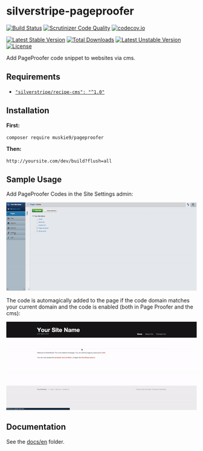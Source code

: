 # silverstripe-pageproofer

[![Build Status](https://travis-ci.org/muskie9/silverstripe-pageproofer.svg?branch=master)](https://travis-ci.org/muskie9/silverstripe-pageproofer) [![Scrutinizer Code Quality](https://scrutinizer-ci.com/g/muskie9/silverstripe-pageproofer/badges/quality-score.png?b=master)](https://scrutinizer-ci.com/g/muskie9/silverstripe-pageproofer/?branch=master) [![codecov.io](https://codecov.io/github/muskie9/silverstripe-pageproofer/coverage.svg?branch=master)](https://codecov.io/github/muskie9/silverstripe-pageproofer?branch=master)

[![Latest Stable Version](https://poser.pugx.org/muskie9/pageproofer/v/stable)](https://packagist.org/packages/muskie9/pageproofer)
[![Total Downloads](https://poser.pugx.org/muskie9/pageproofer/downloads)](https://packagist.org/packages/muskie9/pageproofer)
[![Latest Unstable Version](https://poser.pugx.org/muskie9/pageproofer/v/unstable)](https://packagist.org/packages/muskie9/pageproofer)
[![License](https://poser.pugx.org/muskie9/pageproofer/license)](https://packagist.org/packages/muskie9/pageproofer)

Add PageProofer code snippet to websites via cms.

## Requirements

- [`"silverstripe/recipe-cms": "^1.0"`](https://packagist.org/packages/silverstripe/recipe-cms)

## Installation

**First:**

`composer require muskie9/pageproofer`

**Then:**

`http://yoursite.com/dev/build?flush=all`

## Sample Usage

Add PageProofer Codes in the Site Settings admin:

![Code Location CMS](/docs/en/images/code-location-cms.gif)

The code is automagically added to the page if the code domain matches your current domain and the code is enabled (both in Page Proofer and the cms):

![Code Location Browser](/docs/en/images/code-location-browser.gif)

## Documentation

See the [docs/en](docs/en/index.md) folder.